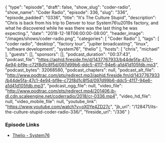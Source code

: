 {
  "type": "episode",
  "draft": false,
  "show_slug": "coder-radio",
  "show_name": "Coder Radio",
  "episode": 336,
  "slug": "336",
  "episode_padded": "0336",
  "title": "It's The Culture Stupid",
  "description": "Chris is back from his trip to Denver to tour System76\u2019s factory, and what he discovered while he was there was the last thing he was expecting.",
  "date": "2018-12-18T06:00:00-08:00",
  "header_image": "/images/shows/coder-radio.png",
  "categories": [
    "Coder Radio"
  ],
  "tags": [
    "coder radio",
    "desktop",
    "factory tour",
    "jupiter broadcasting",
    "linux",
    "software development",
    "system76",
    "thelio"
  ],
  "hosts": [
    "chris",
    "michael"
  ],
  "guests": [],
  "sponsors": [],
  "podcast_duration": "00:37:43",
  "podcast_file": "https://aphid.fireside.fm/d/1437767933/b44de5fa-47c1-4e94-bf9e-c72f8d1c8f5d/097d99b6-ddc5-4117-94e6-a1d41d105fdb.mp3",
  "podcast_bytes": 32068580,
  "podcast_chapters": null,
  "podcast_alt_file": "http://www.podtrac.com/pts/redirect.mp3/aphid.fireside.fm/d/1437767933/b44de5fa-47c1-4e94-bf9e-c72f8d1c8f5d/097d99b6-ddc5-4117-94e6-a1d41d105fdb.mp3",
  "podcast_ogg_file": null,
  "video_file": "http://www.podtrac.com/pts/redirect.mp4/201406.jb-dl.cdn.scaleengine.net/coderradio/2018/cr-0336.mp4",
  "video_hd_file": null,
  "video_mobile_file": null,
  "youtube_link": "https://www.youtube.com/watch?v=oX0Ye4ZD27c",
  "jb_url": "/128471/its-the-culture-stupid-coder-radio-336/",
  "fireside_url": "/336"
}


### Episode Links

  * [Thelio - System76](https://system76.com/desktops "Thelio - System76")


